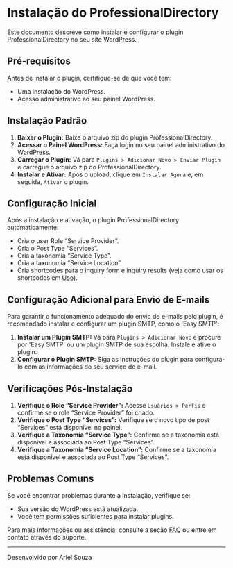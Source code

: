 # Instalação do ProfessionalDirectory

Este documento descreve como instalar e configurar o plugin ProfessionalDirectory no seu site WordPress.

## Pré-requisitos

Antes de instalar o plugin, certifique-se de que você tem:
- Uma instalação do WordPress.
- Acesso administrativo ao seu painel WordPress.

## Instalação Padrão

1. **Baixar o Plugin:** Baixe o arquivo zip do plugin ProfessionalDirectory.
2. **Acessar o Painel WordPress:** Faça login no seu painel administrativo do WordPress.
3. **Carregar o Plugin:** Vá para `Plugins > Adicionar Novo > Enviar Plugin` e carregue o arquivo zip do ProfessionalDirectory.
4. **Instalar e Ativar:** Após o upload, clique em `Instalar Agora` e, em seguida, `Ativar` o plugin.

## Configuração Inicial

Após a instalação e ativação, o plugin ProfessionalDirectory automaticamente:
- Cria o user Role “Service Provider”.
- Cria o Post Type “Services”.
- Cria a taxonomia “Service Type”.
- Cria a taxonomia “Service Location”.
- Cria shortcodes para o inquiry form e inquiry results (veja como usar os shortcodes em [Uso](usage.md)).

## Configuração Adicional para Envio de E-mails

Para garantir o funcionamento adequado do envio de e-mails pelo plugin, é recomendado instalar e configurar um plugin SMTP, como o 'Easy SMTP':
1. **Instalar um Plugin SMTP:** Vá para `Plugins > Adicionar Novo` e procure por 'Easy SMTP' ou um plugin SMTP de sua escolha. Instale e ative o plugin.
2. **Configurar o Plugin SMTP:** Siga as instruções do plugin para configurá-lo com as informações do seu serviço de e-mail.

## Verificações Pós-Instalação

1. **Verifique o Role “Service Provider”:** Acesse `Usuários > Perfis` e confirme se o role “Service Provider” foi criado.
2. **Verifique o Post Type “Services”:** Verifique se o novo tipo de post “Services” está disponível no painel.
3. **Verifique a Taxonomia “Service Type”:** Confirme se a taxonomia está disponível e associada ao Post Type “Services”.
4. **Verifique a Taxonomia “Service Location”:** Confirme se a taxonomia está disponível e associada ao Post Type “Services”.

## Problemas Comuns

Se você encontrar problemas durante a instalação, verifique se:
- Sua versão do WordPress está atualizada.
- Você tem permissões suficientes para instalar plugins.

Para mais informações ou assistência, consulte a seção [FAQ](faq.md) ou entre em contato através do suporte.

---

Desenvolvido por Ariel Souza
